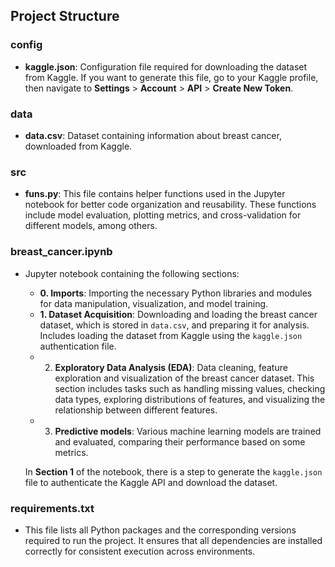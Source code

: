 ## Project Structure

### config
- **kaggle.json**: Configuration file required for downloading the dataset from Kaggle. If you want to generate this file, go to your Kaggle profile, then navigate to **Settings** > **Account** > **API** > **Create New Token**.

### data
- **data.csv**: Dataset containing information about breast cancer, downloaded from Kaggle.

### src
- **funs.py**: This file contains helper functions used in the Jupyter notebook for better code organization and reusability. These functions include model evaluation, plotting metrics, and cross-validation for different models, among others.

### breast_cancer.ipynb
- Jupyter notebook containing the following sections:
    - **0. Imports**: Importing the necessary Python libraries and modules for data manipulation, visualization, and model training.
    - **1. Dataset Acquisition**: Downloading and loading the breast cancer dataset, which is stored in `data.csv`, and preparing it for analysis. Includes loading the dataset from Kaggle using the `kaggle.json` authentication file.
    - 2. **Exploratory Data Analysis (EDA)**: Data cleaning, feature exploration and visualization of the breast cancer dataset. This section includes tasks such as handling missing values, checking data types, exploring distributions of features, and visualizing the relationship between different features.
    - 3. **Predictive models**: Various machine learning models are trained and evaluated, comparing their performance based on some metrics.

    In **Section 1** of the notebook, there is a step to generate the `kaggle.json` file to authenticate the Kaggle API and download the dataset.

### requirements.txt
- This file lists all Python packages and the corresponding versions required to run the project. It ensures that all dependencies are installed correctly for consistent execution across environments.